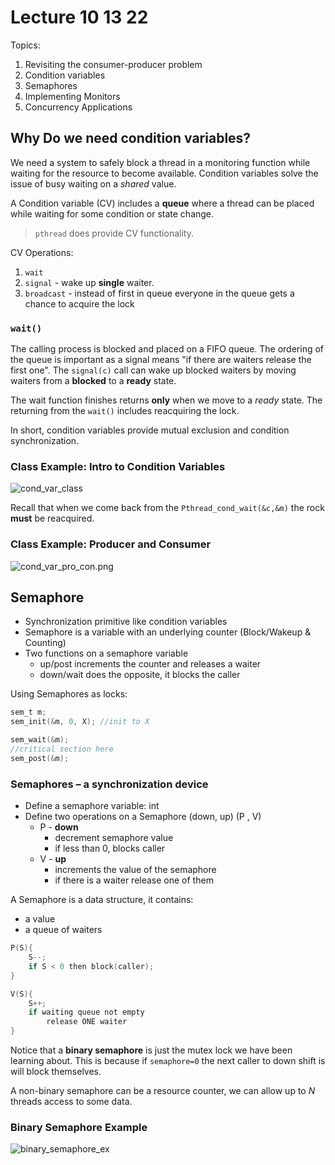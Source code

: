 # Lecture 10 13 22 
Topics: 
1. Revisiting the consumer-producer problem
2. Condition variables
3. Semaphores
4. Implementing Monitors
5. Concurrency Applications

## Why Do we need condition variables?
We need a system to safely block a thread in a monitoring function while waiting for the resource to become available. Condition variables solve the issue of busy waiting on a *shared* value. 

A Condition variable (CV) includes a **queue** where a thread can be placed while waiting for some condition or state change. 

> `pthread` does provide CV functionality. 

CV Operations:
1. `wait`
2. `signal` - wake up **single** waiter. 
3. `broadcast` - instead of first in queue everyone in the queue gets a chance to acquire the lock

### `wait()`
The calling process is blocked and placed on a FIFO queue. The ordering of the queue is important as a signal means "if there are waiters release the first one". The `signal(c)` call can wake up blocked waiters by moving waiters from a **blocked** to a **ready** state. 

The wait function finishes returns **only** when we move to a *ready* state. The returning from the `wait()` includes reacquiring the lock. 

In short, condition variables provide mutual exclusion and condition synchronization. 

### Class Example: Intro to Condition Variables

![cond_var_class](/img/cond_var_class.png)

Recall that when we come back from the `Pthread_cond_wait(&c,&m)` the rock **must** be reacquired.

### Class Example: Producer and Consumer

![cond_var_pro_con.png](/img/cond_var_pro_con.png)

## Semaphore
+ Synchronization primitive like condition variables
+ Semaphore is a variable with an underlying counter (Block/Wakeup &
Counting)
+ Two functions on a semaphore variable
	+ up/post increments the counter and releases a waiter
	+ down/wait does the opposite, it blocks the caller

Using Semaphores as locks:

```c
sem_t m;
sem_init(&m, 0, X); //init to X

sem_wait(&m);
//critical section here
sem_post(&m);
```

### Semaphores – a synchronization device
+ Define a semaphore variable: int
+ Define two operations on a Semaphore (down, up) (P , V)
	+ P - **down**
		+ decrement semaphore value
		+ if less than 0, blocks caller
	+	V - **up**
		+	increments the value of the semaphore
		+	if there is a waiter release one of them

A Semaphore is a data structure, it contains:
+ a value
+ a queue of waiters

```c
P(S){
	S--;
	if S < 0 then block(caller);
}

V(S){
	S++;
	if waiting queue not empty
		release ONE waiter
}
```

Notice that a **binary semaphore** is just the mutex lock we have been learning about. This is because if `semaphore=0` the next caller to down shift is will block themselves. 

A non-binary semaphore can be a resource counter, we can allow up to $N$ threads access to some data. 

### Binary Semaphore Example

![binary_semaphore_ex](/img/binary_semaphore_ex.png)
